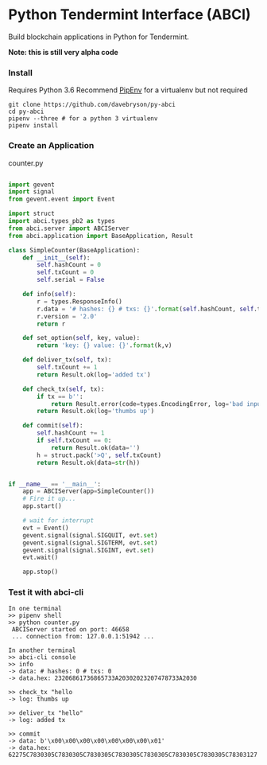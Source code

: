
# Python Tendermint Interface (ABCI)

Build blockchain applications in Python for Tendermint.

**Note: this is still very alpha code**

### Install
Requires Python 3.6
Recommend [PipEnv](http://docs.pipenv.org/en/latest/) for a virtualenv but not required
```
git clone https://github.com/davebryson/py-abci
cd py-abci
pipenv --three # for a python 3 virtualenv
pipenv install

```

### Create an Application

counter.py
```python

import gevent
import signal
from gevent.event import Event

import struct
import abci.types_pb2 as types
from abci.server import ABCIServer
from abci.application import BaseApplication, Result

class SimpleCounter(BaseApplication):
    def __init__(self):
        self.hashCount = 0
        self.txCount = 0
        self.serial = False

    def info(self):
        r = types.ResponseInfo()
        r.data = '# hashes: {} # txs: {}'.format(self.hashCount, self.txCount)
        r.version = '2.0'
        return r

    def set_option(self, key, value):
        return 'key: {} value: {}'.format(k,v)

    def deliver_tx(self, tx):
        self.txCount += 1
        return Result.ok(log='added tx')

    def check_tx(self, tx):
        if tx == b'':
            return Result.error(code=types.EncodingError, log='bad input empty tx')
        return Result.ok(log='thumbs up')

    def commit(self):
        self.hashCount += 1
        if self.txCount == 0:
            return Result.ok(data='')
        h = struct.pack('>Q', self.txCount)
        return Result.ok(data=str(h))


if __name__ == '__main__':
    app = ABCIServer(app=SimpleCounter())
    # Fire it up...
    app.start()

    # wait for interrupt
    evt = Event()
    gevent.signal(signal.SIGQUIT, evt.set)
    gevent.signal(signal.SIGTERM, evt.set)
    gevent.signal(signal.SIGINT, evt.set)
    evt.wait()

    app.stop()
```

### Test it with abci-cli
```
In one terminal
>> pipenv shell
>> python counter.py
 ABCIServer started on port: 46658
 ... connection from: 127.0.0.1:51942 ...

In another terminal
>> abci-cli console
>> info
-> data: # hashes: 0 # txs: 0
-> data.hex: 23206861736865733A20302023207478733A2030

>> check_tx "hello
-> log: thumbs up

>> deliver_tx "hello"
-> log: added tx

>> commit
-> data: b'\x00\x00\x00\x00\x00\x00\x00\x01'
-> data.hex: 62275C7830305C7830305C7830305C7830305C7830305C7830305C7830305C78303127
```
